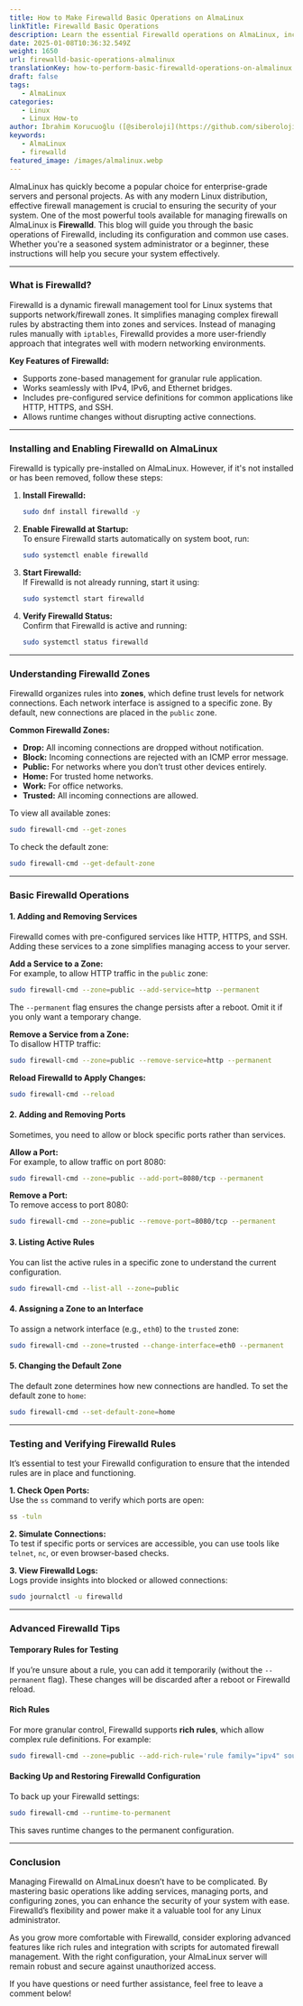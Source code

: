 ```yaml
---
title: How to Make Firewalld Basic Operations on AlmaLinux
linkTitle: Firewalld Basic Operations
description: Learn the essential Firewalld operations on AlmaLinux, including adding services, managing ports, configuring zones, and testing your firewall rules for enhanced security.
date: 2025-01-08T10:36:32.549Z
weight: 1650
url: firewalld-basic-operations-almalinux
translationKey: how-to-perform-basic-firewalld-operations-on-almalinux
draft: false
tags:
   - AlmaLinux
categories:
   - Linux
   - Linux How-to
author: İbrahim Korucuoğlu ([@siberoloji](https://github.com/siberoloji))
keywords:
   - AlmaLinux
   - firewalld
featured_image: /images/almalinux.webp
---
```

AlmaLinux has quickly become a popular choice for enterprise-grade servers and personal projects. As with any modern Linux distribution, effective firewall management is crucial to ensuring the security of your system. One of the most powerful tools available for managing firewalls on AlmaLinux is **Firewalld**. This blog will guide you through the basic operations of Firewalld, including its configuration and common use cases. Whether you're a seasoned system administrator or a beginner, these instructions will help you secure your system effectively.  

---

### **What is Firewalld?**  

Firewalld is a dynamic firewall management tool for Linux systems that supports network/firewall zones. It simplifies managing complex firewall rules by abstracting them into zones and services. Instead of managing rules manually with `iptables`, Firewalld provides a more user-friendly approach that integrates well with modern networking environments.  

**Key Features of Firewalld:**  

- Supports zone-based management for granular rule application.  
- Works seamlessly with IPv4, IPv6, and Ethernet bridges.  
- Includes pre-configured service definitions for common applications like HTTP, HTTPS, and SSH.  
- Allows runtime changes without disrupting active connections.  

---

### **Installing and Enabling Firewalld on AlmaLinux**  

Firewalld is typically pre-installed on AlmaLinux. However, if it's not installed or has been removed, follow these steps:  

1. **Install Firewalld:**  

   ```bash
   sudo dnf install firewalld -y
   ```  

2. **Enable Firewalld at Startup:**  
   To ensure Firewalld starts automatically on system boot, run:  

   ```bash
   sudo systemctl enable firewalld
   ```  

3. **Start Firewalld:**  
   If Firewalld is not already running, start it using:  

   ```bash
   sudo systemctl start firewalld
   ```  

4. **Verify Firewalld Status:**  
   Confirm that Firewalld is active and running:  

   ```bash
   sudo systemctl status firewalld
   ```  

---

### **Understanding Firewalld Zones**  

Firewalld organizes rules into **zones**, which define trust levels for network connections. Each network interface is assigned to a specific zone. By default, new connections are placed in the `public` zone.  

**Common Firewalld Zones:**  

- **Drop:** All incoming connections are dropped without notification.  
- **Block:** Incoming connections are rejected with an ICMP error message.  
- **Public:** For networks where you don’t trust other devices entirely.  
- **Home:** For trusted home networks.  
- **Work:** For office networks.  
- **Trusted:** All incoming connections are allowed.  

To view all available zones:  

```bash
sudo firewall-cmd --get-zones
```  

To check the default zone:  

```bash
sudo firewall-cmd --get-default-zone
```  

---

### **Basic Firewalld Operations**  

#### **1. Adding and Removing Services**  

Firewalld comes with pre-configured services like HTTP, HTTPS, and SSH. Adding these services to a zone simplifies managing access to your server.  

**Add a Service to a Zone:**  
For example, to allow HTTP traffic in the `public` zone:  

```bash
sudo firewall-cmd --zone=public --add-service=http --permanent
```  

The `--permanent` flag ensures the change persists after a reboot. Omit it if you only want a temporary change.  

**Remove a Service from a Zone:**  
To disallow HTTP traffic:  

```bash
sudo firewall-cmd --zone=public --remove-service=http --permanent
```  

**Reload Firewalld to Apply Changes:**  

```bash
sudo firewall-cmd --reload
```  

#### **2. Adding and Removing Ports**  

Sometimes, you need to allow or block specific ports rather than services.  

**Allow a Port:**  
For example, to allow traffic on port 8080:  

```bash
sudo firewall-cmd --zone=public --add-port=8080/tcp --permanent
```  

**Remove a Port:**  
To remove access to port 8080:  

```bash
sudo firewall-cmd --zone=public --remove-port=8080/tcp --permanent
```  

#### **3. Listing Active Rules**  

You can list the active rules in a specific zone to understand the current configuration.  

```bash
sudo firewall-cmd --list-all --zone=public
```  

#### **4. Assigning a Zone to an Interface**  

To assign a network interface (e.g., `eth0`) to the `trusted` zone:  

```bash
sudo firewall-cmd --zone=trusted --change-interface=eth0 --permanent
```  

#### **5. Changing the Default Zone**  

The default zone determines how new connections are handled. To set the default zone to `home`:  

```bash
sudo firewall-cmd --set-default-zone=home
```  

---

### **Testing and Verifying Firewalld Rules**  

It’s essential to test your Firewalld configuration to ensure that the intended rules are in place and functioning.  

**1. Check Open Ports:**  
Use the `ss` command to verify which ports are open:  

```bash
ss -tuln
```  

**2. Simulate Connections:**  
To test if specific ports or services are accessible, you can use tools like `telnet`, `nc`, or even browser-based checks.  

**3. View Firewalld Logs:**  
Logs provide insights into blocked or allowed connections:  

```bash
sudo journalctl -u firewalld
```  

---

### **Advanced Firewalld Tips**  

#### **Temporary Rules for Testing**  

If you’re unsure about a rule, you can add it temporarily (without the `--permanent` flag). These changes will be discarded after a reboot or Firewalld reload.  

#### **Rich Rules**  

For more granular control, Firewalld supports **rich rules**, which allow complex rule definitions. For example:  

```bash
sudo firewall-cmd --zone=public --add-rich-rule='rule family="ipv4" source address="192.168.1.100" service name="ssh" accept'
```  

#### **Backing Up and Restoring Firewalld Configuration**  

To back up your Firewalld settings:  

```bash
sudo firewall-cmd --runtime-to-permanent
```  

This saves runtime changes to the permanent configuration.  

---

### **Conclusion**  

Managing Firewalld on AlmaLinux doesn’t have to be complicated. By mastering basic operations like adding services, managing ports, and configuring zones, you can enhance the security of your system with ease. Firewalld’s flexibility and power make it a valuable tool for any Linux administrator.  

As you grow more comfortable with Firewalld, consider exploring advanced features like rich rules and integration with scripts for automated firewall management. With the right configuration, your AlmaLinux server will remain robust and secure against unauthorized access.  

If you have questions or need further assistance, feel free to leave a comment below!  
